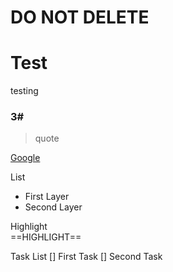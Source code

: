 # DO NOT DELETE
# Test
testing

### 3#
> quote

[Google](https://www.google.com)

List
- First Layer
- Second Layer

Highlight  
==HIGHLIGHT==

Task List
[] First Task
[] Second Task

